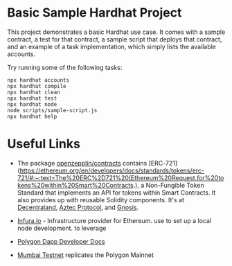 # Basic Sample Hardhat Project

This project demonstrates a basic Hardhat use case. It comes with a sample contract, a test for that contract, a sample script that deploys that contract, and an example of a task implementation, which simply lists the available accounts.

Try running some of the following tasks:

```shell
npx hardhat accounts
npx hardhat compile
npx hardhat clean
npx hardhat test
npx hardhat node
node scripts/sample-script.js
npx hardhat help
```


# Useful Links
* The package [openzepplin/contracts](https://github.com/OpenZeppelin/openzeppelin-contracts) contains [ERC-721](https://ethereum.org/en/developers/docs/standards/tokens/erc-721/#:~:text=The%20ERC%2D721%20(Ethereum%20Request,for%20tokens%20within%20Smart%20Contracts.), a Non-Fungible Token Standard that implements an API for tokens within Smart Contracts. It also provides up with reusable Solidity components. It's at  [Decentraland](https://decentraland.org/), [Aztec Protocol](https://aztec.network/), and [Gnosis](https://gnosis.io/).

* [Infura.io](https://infura.io/) - Infrastructure provider for Ethereum.  use to set up a local node development.
  to leverage

* [Polygon Dapp Developer Docs](https://docs.polygon.technology/docs/develop/getting-started)

* [Mumbai Testnet](https://docs.polygon.technology/docs/develop/network-details/network) replicates the Polygon Mainnet
